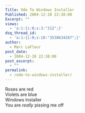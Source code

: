 ```yaml
---
Title: Ode To Windows Installer
Published: 2004-12-28 22:38:00
Excerpt: ""
views:
  - 'a:1:{i:0;s:3:"212";}'
dsq_thread_id:
  - 'a:1:{i:0;s:10:"3538634287";}'
author:
  - Marc LaFleur
post_date:
  - 2004-12-28 22:38:00
post_excerpt:
  - ""
permalink:
  - /ode-to-windows-installer/
---
```

<p>Roses are red<br />Violets are blue<br />Windows Installer<br />You are <em>really</em> pissing me off</p> <p>&nbsp;</p>
